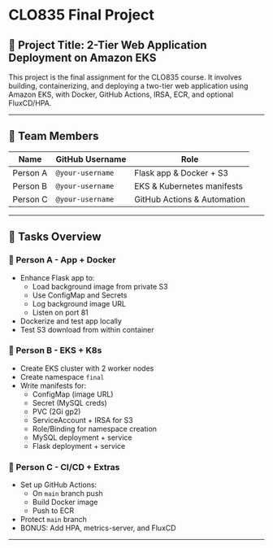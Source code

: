 # CLO835 Final Project

## 📘 Project Title: 2-Tier Web Application Deployment on Amazon EKS

This project is the final assignment for the CLO835 course. It involves building, containerizing, and deploying a two-tier web application using Amazon EKS, with Docker, GitHub Actions, IRSA, ECR, and optional FluxCD/HPA.

---

## 👥 Team Members
| Name        | GitHub Username     | Role                        |
|-------------|---------------------|-----------------------------|
| Person A    | `@your-username`    | Flask app & Docker + S3     |
| Person B    | `@your-username`    | EKS & Kubernetes manifests  |
| Person C    | `@your-username`    | GitHub Actions & Automation |

---


## 🧱 Tasks Overview

### 🔹 Person A - App + Docker
- Enhance Flask app to:
  - Load background image from private S3
  - Use ConfigMap and Secrets
  - Log background image URL
  - Listen on port 81
- Dockerize and test app locally
- Test S3 download from within container

### 🔹 Person B - EKS + K8s
- Create EKS cluster with 2 worker nodes
- Create namespace `final`
- Write manifests for:
  - ConfigMap (image URL)
  - Secret (MySQL creds)
  - PVC (2Gi gp2)
  - ServiceAccount + IRSA for S3
  - Role/Binding for namespace creation
  - MySQL deployment + service
  - Flask deployment + service

### 🔹 Person C - CI/CD + Extras
- Set up GitHub Actions:
  - On `main` branch push
  - Build Docker image
  - Push to ECR
- Protect `main` branch
- BONUS: Add HPA, metrics-server, and FluxCD

---

